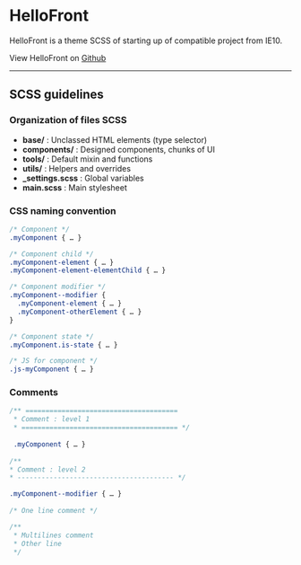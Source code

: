 # HelloFront

HelloFront is a theme SCSS of starting up of compatible project from IE10.

View HelloFront on [Github](https://github.com/sutter/helloFront)

* * *

## SCSS guidelines

### Organization of files SCSS

* **base/** : Unclassed HTML elements (type selector)
* **components/** : Designed components, chunks of UI
* **tools/** : Default mixin and functions
* **utils/** : Helpers and overrides
* **_settings.scss** : Global variables
* **main.scss** : Main stylesheet

### CSS naming convention

```css
/* Component */
.myComponent { … }

/* Component child */
.myComponent-element { … }
.myComponent-element-elementChild { … }

/* Component modifier */
.myComponent--modifier {
  .myComponent-element { … }
  .myComponent-otherElement { … }
}

/* Component state */
.myComponent.is-state { … }

/* JS for component */
.js-myComponent { … }
```

### Comments

```css
/** ======================================
 * Comment : level 1
 * ======================================= */
 
 .myComponent { … }
 
/**
* Comment : level 2
* --------------------------------------- */

.myComponent--modifier { … }
  
/* One line comment */

/**
 * Multilines comment
 * Other line
 */
```
